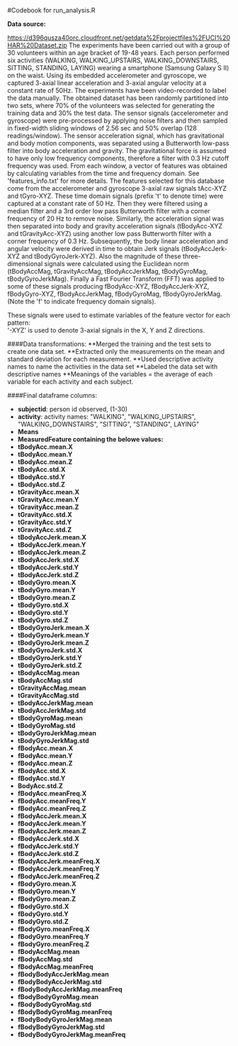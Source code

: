 #Codebook for run_analysis.R

**Data source:**

https://d396qusza40orc.cloudfront.net/getdata%2Fprojectfiles%2FUCI%20HAR%20Dataset.zip
The experiments have been carried out with a group of 30 volunteers within an age bracket of 19-48 years. Each person performed six activities (WALKING, WALKING_UPSTAIRS, WALKING_DOWNSTAIRS, SITTING, STANDING, LAYING) wearing a smartphone (Samsung Galaxy S II) on the waist. Using its embedded accelerometer and gyroscope, we captured 3-axial linear acceleration and 3-axial angular velocity at a constant rate of 50Hz. The experiments have been video-recorded to label the data manually. The obtained dataset has been randomly partitioned into two sets, where 70% of the volunteers was selected for generating the training data and 30% the test data. 
The sensor signals (accelerometer and gyroscope) were pre-processed by applying noise filters and then sampled in fixed-width sliding windows of 2.56 sec and 50% overlap (128 readings/window). The sensor acceleration signal, which has gravitational and body motion components, was separated using a Butterworth low-pass filter into body acceleration and gravity. The gravitational force is assumed to have only low frequency components, therefore a filter with 0.3 Hz cutoff frequency was used. From each window, a vector of features was obtained by calculating variables from the time and frequency domain. See 'features_info.txt' for more details.
The features selected for this database come from the accelerometer and gyroscope 3-axial raw signals tAcc-XYZ and tGyro-XYZ. These time domain signals (prefix 't' to denote time) were captured at a constant rate of 50 Hz. Then they were filtered using a median filter and a 3rd order low pass Butterworth filter with a corner frequency of 20 Hz to remove noise. Similarly, the acceleration signal was then separated into body and gravity acceleration signals (tBodyAcc-XYZ and tGravityAcc-XYZ) using another low pass Butterworth filter with a corner frequency of 0.3 Hz.
Subsequently, the body linear acceleration and angular velocity were derived in time to obtain Jerk signals (tBodyAccJerk-XYZ and tBodyGyroJerk-XYZ). Also the magnitude of these three-dimensional signals were calculated using the Euclidean norm (tBodyAccMag, tGravityAccMag, tBodyAccJerkMag, tBodyGyroMag, tBodyGyroJerkMag). 
Finally a Fast Fourier Transform (FFT) was applied to some of these signals producing fBodyAcc-XYZ, fBodyAccJerk-XYZ, fBodyGyro-XYZ, fBodyAccJerkMag, fBodyGyroMag, fBodyGyroJerkMag. (Note the 'f' to indicate frequency domain signals). 

These signals were used to estimate variables of the feature vector for each pattern:  
'-XYZ' is used to denote 3-axial signals in the X, Y and Z directions.



####Data transformations:
**Merged the training and the test sets to create one data set.
**Extracted only the measurements on the mean and standard deviation for each measurement. 
**Used descriptive activity names to name the activities in the data set
**Labeled the data set with descriptive names
**Meanings of the variables = the average of each variable for each activity and each subject. 

####Final dataframe columns:

* **subjectid**: person id observed, (1-30)
* **activity**:     activity  names: "WALKING", "WALKING_UPSTAIRS", "WALKING_DOWNSTAIRS", "SITTING", "STANDING", LAYING" 
* **Means**
* **MeasuredFeature containing the belowe values:**
* **tBodyAcc.mean.X**
* **tBodyAcc.mean.Y**
* **tBodyAcc.mean.Z**
* **tBodyAcc.std.X**
* **tBodyAcc.std.Y**
* **tBodyAcc.std.Z**
* **tGravityAcc.mean.X**
* **tGravityAcc.mean.Y**
* **tGravityAcc.mean.Z**
* **tGravityAcc.std.X**
* **tGravityAcc.std.Y**
* **tGravityAcc.std.Z**
* **tBodyAccJerk.mean.X**
* **tBodyAccJerk.mean.Y**
* **tBodyAccJerk.mean.Z**
* **tBodyAccJerk.std.X**
* **tBodyAccJerk.std.Y**
* **tBodyAccJerk.std.Z**
* **tBodyGyro.mean.X**
* **tBodyGyro.mean.Y**
* **tBodyGyro.mean.Z**
* **tBodyGyro.std.X**
* **tBodyGyro.std.Y**
* **tBodyGyro.std.Z**
* **tBodyGyroJerk.mean.X**
* **tBodyGyroJerk.mean.Y**
* **tBodyGyroJerk.mean.Z**
* **tBodyGyroJerk.std.X**
* **tBodyGyroJerk.std.Y**
* **tBodyGyroJerk.std.Z**
* **tBodyAccMag.mean**
* **tBodyAccMag.std**
* **tGravityAccMag.mean**
* **tGravityAccMag.std**
* **tBodyAccJerkMag.mean**
* **tBodyAccJerkMag.std**
* **tBodyGyroMag.mean**
* **tBodyGyroMag.std**
* **tBodyGyroJerkMag.mean**
* **tBodyGyroJerkMag.std**
* **fBodyAcc.mean.X**
* **fBodyAcc.mean.Y**
* **fBodyAcc.mean.Z**
* **fBodyAcc.std.X**
* **fBodyAcc.std.Y**
* **BodyAcc.std.Z**
* **fBodyAcc.meanFreq.X**
* **fBodyAcc.meanFreq.Y**
* **fBodyAcc.meanFreq.Z**
* **fBodyAccJerk.mean.X**
* **fBodyAccJerk.mean.Y**
* **fBodyAccJerk.mean.Z**
* **fBodyAccJerk.std.X**
* **fBodyAccJerk.std.Y**
* **fBodyAccJerk.std.Z**
* **fBodyAccJerk.meanFreq.X**
* **fBodyAccJerk.meanFreq.Y**
* **fBodyAccJerk.meanFreq.Z**
* **fBodyGyro.mean.X**
* **fBodyGyro.mean.Y**
* **fBodyGyro.mean.Z**
* **fBodyGyro.std.X**
* **fBodyGyro.std.Y**
* **fBodyGyro.std.Z**
* **fBodyGyro.meanFreq.X**
* **fBodyGyro.meanFreq.Y**
* **fBodyGyro.meanFreq.Z**
* **fBodyAccMag.mean**
* **fBodyAccMag.std**
* **fBodyAccMag.meanFreq**
* **fBodyBodyAccJerkMag.mean**
* **fBodyBodyAccJerkMag.std**
* **fBodyBodyAccJerkMag.meanFreq**
* **fBodyBodyGyroMag.mean**
* **fBodyBodyGyroMag.std**
* **fBodyBodyGyroMag.meanFreq**
* **fBodyBodyGyroJerkMag.mean**
* **fBodyBodyGyroJerkMag.std**
* **fBodyBodyGyroJerkMag.meanFreq**
